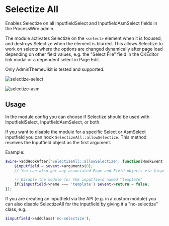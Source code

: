 # Selectize All

Enables Selectize on all InputfieldSelect and InputfieldAsmSelect fields in the ProcessWire admin.

The module activates Selectize on the `<select>` element when it is focused, and destroys Selectize when the element is blurred. This allows Selectize to work on selects where the options are changed dynamically after page load depending on other field values, e.g. the "Select File" field in the CKEditor link modal or a dependent select in Page Edit.

Only AdminThemeUikit is tested and supported.

![selectize-select](https://user-images.githubusercontent.com/1538852/153692133-645ed871-6036-49cc-b6f4-3f3bcfe6049a.gif)

![selectize-asm](https://user-images.githubusercontent.com/1538852/153692139-9a648182-9894-49f8-92c9-117520160998.gif)

## Usage

In the module config you can choose if Selectize should be used with InputfieldSelect, InputfieldAsmSelect, or both.

If you want to disable the module for a specific Select or AsmSelect inputfield you can hook `SelectizeAll::allowSelectize`. This method receives the Inputfield object as the first argument.

Example:

```php
$wire->addHookAfter('SelectizeAll::allowSelectize', function(HookEvent $event) {
    $inputfield = $event->arguments(0);
    // You can also get any associated Page and Field objects via $inputfield->hasPage and $inputfield->hasField

    // Disable the module for the inputfield named "template"
    if($inputfield->name === 'template') $event->return = false;
});
```

If you are creating an inputfield via the API (e.g. in a custom module) you can also disable SelectizeAll for the inputfield by giving it a "no-selectize" class, e.g.

```php
$inputfield->addClass('no-selectize');
```

